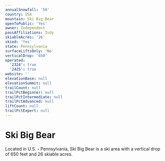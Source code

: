 ```yaml
---
annualSnowfall: '50'
country: USA
mountain: Ski Big Bear
openToPublic: 'Yes'
owner: Independent
passAffiliations: Indy
skiableAcres: '26'
skied: 'Yes'
state: Pennsylvania
surfaceLiftsOnly: 'No'
verticalDrop: '650'
operated:
  '2324': true
  '2425': true
website: ''
elevationBase: null
elevationSummit: null
trailCount: null
trailPctBeginner: null
trailPctIntermediate: null
trailPctAdvanced: null
liftCount: null
trailPctExpert: null
---
```



# Ski Big Bear

Located in U.S. - Pennsylvania, Ski Big Bear is a ski area with a vertical drop of 650 feet and 26 skiable acres.
